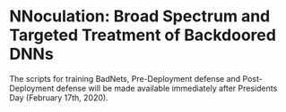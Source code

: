 # NNoculation: Broad Spectrum and Targeted Treatment of Backdoored DNNs

The scripts for training BadNets, Pre-Deployment defense and Post-Deployment defense will be made available immediately after Presidents Day (February 17th, 2020).  
